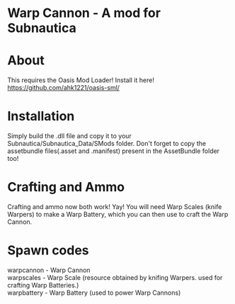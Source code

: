 # Warp Cannon - A mod for Subnautica

# About
This requires the Oasis Mod Loader! Install it here!
https://github.com/ahk1221/oasis-sml/

# Installation
Simply build the .dll file and copy it to your Subnautica/Subnautica_Data/SMods folder. Don't forget to copy the assetbundle files(.asset and .manifest) present in the AssetBundle folder too!

# Crafting and Ammo
Crafting and ammo now both work! Yay! You will need Warp Scales (knife Warpers) to make a Warp Battery, which you can then use to craft the Warp Cannon.

# Spawn codes
warpcannon - Warp Cannon <br />
warpscales - Warp Scale (resource obtained by knifing Warpers. used for crafting Warp Batteries.) <br />
warpbattery - Warp Battery (used to power Warp Cannons) <br />
